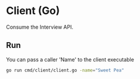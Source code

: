 # Client (Go)

Consume the Interview API.

## Run
You can pass a caller 'Name' to the client executable

```sh
go run cmd/client/client.go -name="Sweet Pea"
```